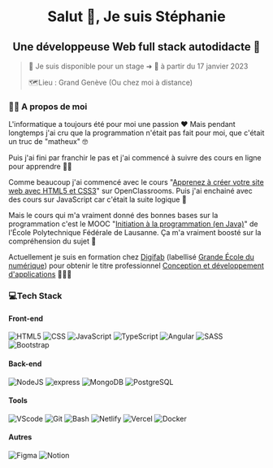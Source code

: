 <h1 align="center">Salut 👋, Je suis Stéphanie</h1>
<h2 align="center">Une développeuse Web full stack autodidacte 🌱</h3>
<p align="center"> </p>

> 📢 Je suis disponible pour un stage ➜  📅   à partir du 17 janvier 2023 
>
> 🗺️Lieu : Grand Genève (Ou chez moi à distance)

### 👩🏻 A propos de moi 

L'informatique a toujours été pour moi une passion ❤️ 
Mais pendant longtemps j'ai cru que la programmation n'était pas fait pour moi, que c'était un truc de "matheux" 🤓 

Puis  j'ai fini par franchir le pas et j'ai commencé à suivre des cours en ligne pour apprendre 👩‍💻 

Comme beaucoup j'ai commencé avec le cours "[Apprenez à créer votre site web avec HTML5 et CSS3](https://openclassrooms.com/fr/courses/1603881-apprenez-a-creer-votre-site-web-avec-html5-et-css3)" sur OpenClassrooms. Puis j'ai enchainé avec des cours sur JavaScript car c'était la suite logique 🧭

Mais le cours qui m'a vraiment donné des bonnes bases sur la programmation c'est le MOOC "[Initiation à la programmation (en Java)](https://fr.coursera.org/learn/initiation-programmation-java)" de l'École Polytechnique Fédérale de Lausanne. Ça m'a vraiment boosté sur la compréhension du sujet 🚀

Actuellement je suis en formation chez [Digifab](https://digifab.fr/) (labellisé [Grande École du numérique](https://www.grandeecolenumerique.fr/)) pour obtenir le titre professionnel [Conception et développement d'applications](https://www.francecompetences.fr/recherche/rncp/31678/) 👩🏻‍🎓

### 💻Tech Stack

#### Front-end 

![HTML5](https://img.shields.io/badge/HTML5-E34F26?style=for-the-badge&logo=html5&logoColor=white) ![CSS](https://img.shields.io/badge/CSS3-1572B6?style=for-the-badge&logo=css3&logoColor=white) ![JavaScript](https://img.shields.io/badge/JavaScript-F7DF1E?style=for-the-badge&logo=javascript&logoColor=black) ![TypeScript](https://img.shields.io/badge/TypeScript-007ACC?style=for-the-badge&logo=typescript&logoColor=white) ![Angular](https://img.shields.io/badge/Angular-DD0031?style=for-the-badge&logo=angular&logoColor=white) ![SASS](https://img.shields.io/badge/Sass-CC6699?style=for-the-badge&logo=sass&logoColor=white) ![Bootstrap](https://img.shields.io/badge/Bootstrap-563D7C?style=for-the-badge&logo=bootstrap&logoColor=white)

#### Back-end 

![NodeJS](https://img.shields.io/badge/Node.js-43853D?style=for-the-badge&logo=node.js&logoColor=white) ![express](https://img.shields.io/badge/Express.js-404D59?style=for-the-badge) ![MongoDB](https://img.shields.io/badge/MongoDB-4EA94B?style=for-the-badge&logo=mongodb&logoColor=white) ![PostgreSQL](https://img.shields.io/badge/PostgreSQL-316192?style=for-the-badge&logo=postgresql&logoColor=white)

#### Tools

![VScode](https://img.shields.io/badge/Visual_Studio_Code-0078D4?style=for-the-badge&logo=visual%20studio%20code&logoColor=white) ![Git](https://img.shields.io/badge/GIT-E44C30?style=for-the-badge&logo=git&logoColor=white) ![Bash](https://img.shields.io/badge/GNU%20Bash-4EAA25?style=for-the-badge&logo=GNU%20Bash&logoColor=white) ![Netlify](https://img.shields.io/badge/Netlify-00C7B7?style=for-the-badge&logo=netlify&logoColor=white) ![Vercel](https://img.shields.io/badge/Vercel-000000?style=for-the-badge&logo=vercel&logoColor=white)
![Docker](https://img.shields.io/badge/docker-%230db7ed.svg?style=for-the-badge&logo=docker&logoColor=white)

#### Autres 

![Figma](https://img.shields.io/badge/Figma-F24E1E?style=for-the-badge&logo=figma&logoColor=white) ![Notion](https://img.shields.io/badge/Notion-000000?style=for-the-badge&logo=notion&logoColor=white) 
